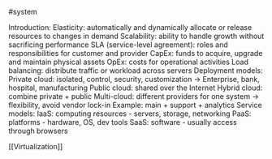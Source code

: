#system 

Introduction:
	Elasticity: automatically and dynamically allocate or release resources to changes in demand
	Scalability: ability to handle growth without sacrificing performance
	SLA (service-level agreement): roles and responsibilities for customer and provider
	CapEx: funds to acquire, upgrade and maintain physical assets
	OpEx: costs for operational activities
	Load balancing: distribute traffic or workload across servers
	Deployment models:
		Private cloud: isolated, control, security, customization
		-> Enterprise, bank, hospital, manufacturing
		Public cloud: shared over the Internet
		Hybrid cloud: combine private + public
		Multi-cloud: different providers for one system
		-> flexibility, avoid vendor lock-in
			 Example: main + support + analytics
	Service models:
		IaaS: computing resources - servers, storage, networking
		PaaS: platforms - hardware, OS, dev tools
		SaaS: software - usually access through browsers

[[Virtualization]]
